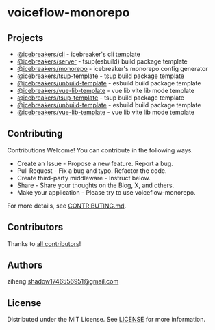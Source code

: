 # voiceflow-monorepo

## Projects

- [@icebreakers/cli](apps/cli) - icebreaker's cli template
- [@icebreakers/server](apps/server) - tsup(esbuild) build package template
- [@icebreakers/monorepo](packages/monorepo) - icebreaker's monorepo config generator
- [@icebreakers/tsup-template](packages/monorepo/templates/tsup-template) - tsup build package template
- [@icebreakers/unbuild-template](packages/monorepo/templates/unbuild-template) - esbuild build package template
- [@icebreakers/vue-lib-template](packages/monorepo/templates/vue-lib-template) - vue lib vite lib mode template
- [@icebreakers/tsup-template](packages/tsup-template) - tsup build package template
- [@icebreakers/unbuild-template](packages/unbuild-template) - esbuild build package template
- [@icebreakers/vue-lib-template](packages/vue-lib-template) - vue lib vite lib mode template

## Contributing

Contributions Welcome! You can contribute in the following ways.

- Create an Issue - Propose a new feature. Report a bug.
- Pull Request - Fix a bug and typo. Refactor the code.
- Create third-party middleware - Instruct below.
- Share - Share your thoughts on the Blog, X, and others.
- Make your application - Please try to use voiceflow-monorepo.

For more details, see [CONTRIBUTING.md](CONTRIBUTING.md).

## Contributors

Thanks to [all contributors](https://github.com/Shadowzzh/voiceflow-monorepo/graphs/contributors)!

## Authors

ziheng <shadow1746556951@gmail.com>

## License

Distributed under the MIT License. See [LICENSE](LICENSE) for more information.
